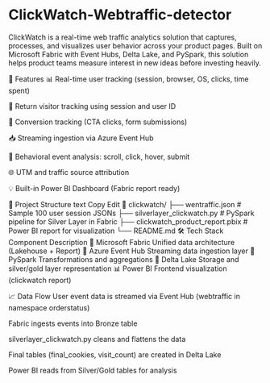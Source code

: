 # ClickWatch-Webtraffic-detector

ClickWatch is a real-time web traffic analytics solution that captures, processes, and visualizes user behavior across your product pages. Built on Microsoft Fabric with Event Hubs, Delta Lake, and PySpark, this solution helps product teams measure interest in new ideas before investing heavily.

🚀 Features
📊 Real-time user tracking (session, browser, OS, clicks, time spent)

🔁 Return visitor tracking using session and user ID

🎯 Conversion tracking (CTA clicks, form submissions)

📥 Streaming ingestion via Azure Event Hub

🧪 Behavioral event analysis: scroll, click, hover, submit

🌐 UTM and traffic source attribution

💡 Built-in Power BI Dashboard (Fabric report ready)

📂 Project Structure
text
Copy
Edit
📁 clickwatch/
├── wentraffic.json              # Sample 100 user session JSONs
├── silverlayer_clickwatch.py    # PySpark pipeline for Silver Layer in Fabric
├── clickwatch_product_report.pbix # Power BI report for visualization
└── README.md
🛠️ Tech Stack
Component	Description
🧱 Microsoft Fabric	Unified data architecture (Lakehouse + Report)
🔄 Azure Event Hub	Streaming data ingestion layer
🐍 PySpark	Transformations and aggregations
🐘 Delta Lake	Storage and silver/gold layer representation
📊 Power BI	Frontend visualization (clickwatch report)

📈 Data Flow
User event data is streamed via Event Hub (webtraffic in namespace orderstatus)

Fabric ingests events into Bronze table

silverlayer_clickwatch.py cleans and flattens the data

Final tables (final_cookies, visit_count) are created in Delta Lake

Power BI reads from Silver/Gold tables for analysis
